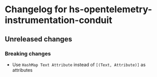 # Changelog for hs-opentelemetry-instrumentation-conduit

## Unreleased changes

### Breaking changes

- Use `HashMap Text Attribute` instead of `[(Text, Attribute)]` as attributes
